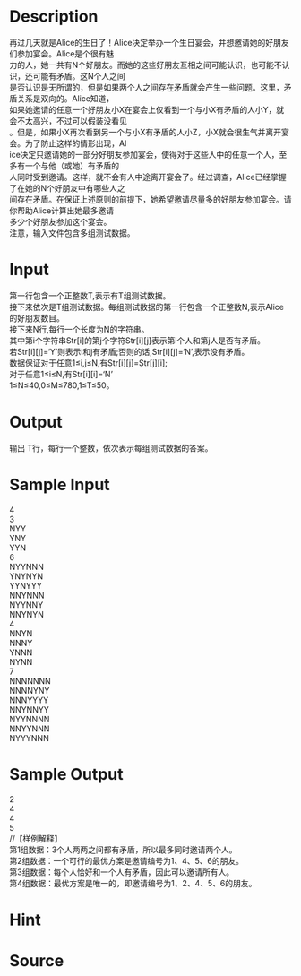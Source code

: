 
# Description

<div class="content"><div>再过几天就是Alice的生日了！Alice决定举办一个生日宴会，并想邀请她的好朋友们参加宴会。Alice是个很有魅</div>
<div>力的人，她一共有N个好朋友。而她的这些好朋友互相之间可能认识，也可能不认识，还可能有矛盾。这N个人之间</div>
<div>是否认识是无所谓的，但是如果两个人之间存在矛盾就会产生一些问题。这里，矛盾关系是双向的。Alice知道，</div>
<div>如果她邀请的任意一个好朋友小X在宴会上仅看到一个与小X有矛盾的人小Y，就会不太高兴，不过可以假装没看见</div>
<div>。但是，如果小X再次看到另一个与小X有矛盾的人小Z，小X就会很生气并离开宴会。为了防止这样的情形出现，Al</div>
<div>ice决定只邀请她的一部分好朋友参加宴会，使得对于这些人中的任意一个人，至多有一个与他（或她）有矛盾的</div>
<div>人同时受到邀请。这样，就不会有人中途离开宴会了。经过调查，Alice已经掌握了在她的N个好朋友中有哪些人之</div>
<div>间存在矛盾。在保证上述原则的前提下，她希望邀请尽量多的好朋友参加宴会。请你帮助Alice计算出她最多邀请</div>
<div>多少个好朋友参加这个宴会。</div>
<div>注意，输入文件包含多组测试数据。</div></div>

# Input

<div class="content"><div>
<div>第一行包含一个正整数T,表示有T组测试数据。</div>
<div>接下来依次是T组测试数据。每组测试数据的第一行包含一个正整数N,表示Alice的好朋友数目。</div>
<div>接下来N行,每行一个长度为N的字符串。</div>
<div>其中第i个字符串Str[i]的第j个字符Str[i][j]表示第i个人和第j人是否有矛盾。</div>
<div>若Str[i][j]=‘Y’则表示i和j有矛盾;否则的话,Str[i][j]=‘N’,表示没有矛盾。</div>
<div>数据保证对于任意1≤i,j≤N,有Str[i][j]=Str[j][i];</div>
<div>对于任意1≤i≤N,有Str[i][i]=‘N’</div>
<div>1≤N≤40,0≤M≤780,1≤T≤50。</div>
</div></div>

# Output

<div class="content"><p>输出 T行，每行一个整数，依次表示每组测试数据的答案。</p></div>

# Sample Input

<div class="content"><span class="sampledata">4 <br/>
3 <br/>
NYY<br/>
YNY <br/>
YYN <br/>
6 <br/>
NYYNNN <br/>
YNYNYN <br/>
YYNYYY <br/>
NNYNNN <br/>
NYYNNY <br/>
NNYNYN <br/>
4 <br/>
NNYN <br/>
NNNY <br/>
YNNN <br/>
NYNN <br/>
7 <br/>
NNNNNNN <br/>
NNNNYNY <br/>
NNNYYYY <br/>
NNYNNYY <br/>
NYYNNNN <br/>
NNYYNNN <br/>
NYYYNNN<br/>
</span></div>

# Sample Output

<div class="content"><span class="sampledata">2 <br/>
4 <br/>
4 <br/>
5 <br/>
//【样例解释】<br/>
第1组数据：3个人两两之间都有矛盾，所以最多同时邀请两个人。<br/>
第2组数据：一个可行的最优方案是邀请编号为1、4、5、6的朋友。<br/>
第3组数据：每个人恰好和一个人有矛盾，因此可以邀请所有人。<br/>
第4组数据：最优方案是唯一的，即邀请编号为1、2、4、5、6的朋友。</span></div>

# Hint

<div class="content"><p></p></div>

# Source

<div class="content"><p><a href="problemset.php?search="></a></p></div>

